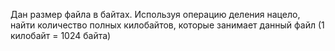  Дан размер файла в байтах. Используя операцию деления нацело,
 найти количество полных килобайтов, которые занимает данный файл
 (1 килобайт = 1024 байта)
